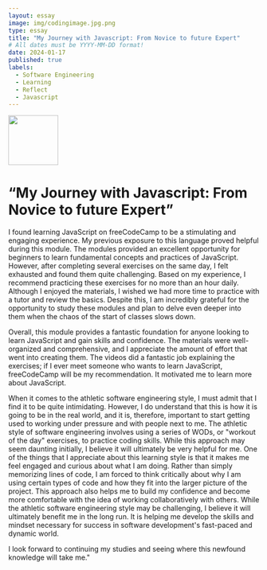 ```yaml
---
layout: essay
image: img/codingimage.jpg.png
type: essay
title: "My Journey with Javascript: From Novice to future Expert"
# All dates must be YYYY-MM-DD format!
date: 2024-01-17
published: true
labels:
  - Software Engineering
  - Learning
  - Reflect
  - Javascript
---
```



<img width="100px" class="rounded float-start pe-4" src="../img/codingimage.jpg.png">

# “My Journey with Javascript: From Novice to future Expert”

I found learning JavaScript on freeCodeCamp to be a stimulating and engaging experience. My previous exposure to this language proved helpful during this module. The modules provided an excellent opportunity for beginners to learn fundamental concepts and practices of JavaScript. However, after completing several exercises on the same day, I felt exhausted and found them quite challenging. Based on my experience, I recommend practicing these exercises for no more than an hour daily. Although I enjoyed the materials, I wished we had more time to practice with a tutor and review the basics. Despite this, I am incredibly grateful for the opportunity to study these modules and plan to delve even deeper into them when the chaos of the start of classes slows down.

Overall, this module provides a fantastic foundation for anyone looking to learn JavaScript and gain skills and confidence. The materials were well-organized and comprehensive, and I appreciate the amount of effort that went into creating them. The videos did a fantastic job explaining the exercises; if I ever meet someone who wants to learn JavaScript, freeCodeCamp will be my recommendation. It motivated me to learn more about JavaScript. 

When it comes to the athletic software engineering style, I must admit that I find it to be quite intimidating. However, I do understand that this is how it is going to be in the real world, and it is, therefore, important to start getting used to working under pressure and with people next to me. The athletic style of software engineering involves using a series of WODs, or "workout of the day" exercises, to practice coding skills. While this approach may seem daunting initially, I believe it will ultimately be very helpful for me. One of the things that I appreciate about this learning style is that it makes me feel engaged and curious about what I am doing. Rather than simply memorizing lines of code, I am forced to think critically about why I am using certain types of code and how they fit into the larger picture of the project. This approach also helps me to build my confidence and become more comfortable with the idea of working collaboratively with others.
While the athletic software engineering style may be challenging, I believe it will ultimately benefit me in the long run. It is helping me develop the skills and mindset necessary for success in software development's fast-paced and dynamic world.

I look forward to continuing my studies and seeing where this newfound knowledge will take me."


